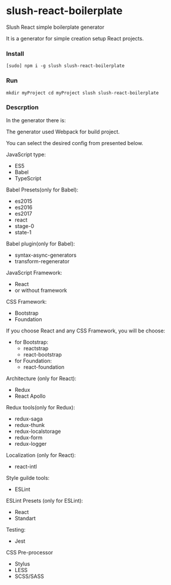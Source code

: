 # slush-react-boilerplate
Slush React simple boilerplate generator

It is a generator for simple creation setup React projects.

### Install

`
[sudo] npm i -g slush slush-react-boilerplate
`

### Run

`
mkdir myProject
cd myProject
slush slush-react-boilerplate
`


### Descrption
In the generator there is:

The generator used Webpack for build project.

You can select the desired config from presented below.

JavaScript type:
- ES5
- Babel
- TypeScript

Babel Presets(only for Babel):
- es2015
- es2016
- es2017
- react
- stage-0
- state-1

Babel plugin(only for Babel):
- syntax-async-generators
- transform-regenerator

JavaScript Framework:
- React
- or without framework

CSS Framework:
- Bootstrap
- Foundation

If you choose React and any CSS Framework, you will be choose:
- for Bootstrap:
  - reactstrap
  - react-bootstrap
- for Foundation:
  - react-foundation
  
Architecture (only for React):
- Redux
- React Apollo

Redux tools(only for Redux):
- redux-saga
- redux-thunk
- redux-localstorage
- redux-form
- redux-logger

Localization (only for React):
- react-intl

Style guilde tools:
- ESLint

ESLint Presets (only for ESLint):
- React
- Standart

Testing:
- Jest

CSS Pre-processor
- Stylus
- LESS
- SCSS/SASS

